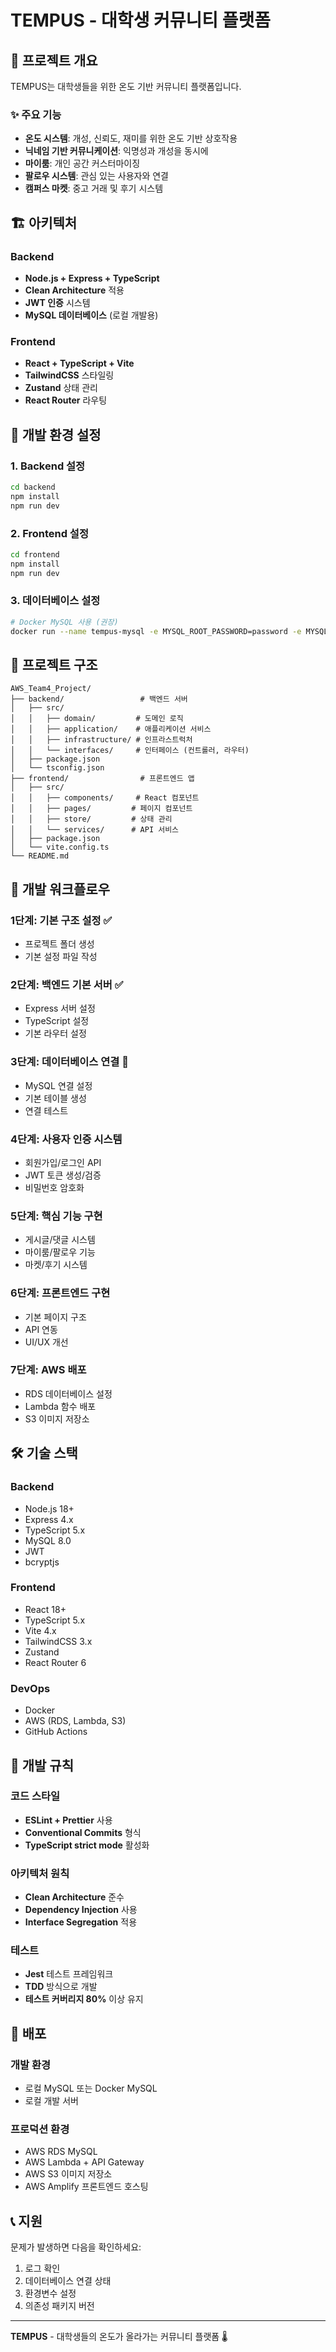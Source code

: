 # TEMPUS - 대학생 커뮤니티 플랫폼

## 🎯 프로젝트 개요

TEMPUS는 대학생들을 위한 온도 기반 커뮤니티 플랫폼입니다.

### ✨ 주요 기능
- **온도 시스템**: 개성, 신뢰도, 재미를 위한 온도 기반 상호작용
- **닉네임 기반 커뮤니케이션**: 익명성과 개성을 동시에
- **마이룸**: 개인 공간 커스터마이징
- **팔로우 시스템**: 관심 있는 사용자와 연결
- **캠퍼스 마켓**: 중고 거래 및 후기 시스템

## 🏗️ 아키텍처

### Backend
- **Node.js + Express + TypeScript**
- **Clean Architecture** 적용
- **JWT 인증** 시스템
- **MySQL 데이터베이스** (로컬 개발용)

### Frontend
- **React + TypeScript + Vite**
- **TailwindCSS** 스타일링
- **Zustand** 상태 관리
- **React Router** 라우팅

## 🚀 개발 환경 설정

### 1. Backend 설정
```bash
cd backend
npm install
npm run dev
```

### 2. Frontend 설정
```bash
cd frontend
npm install
npm run dev
```

### 3. 데이터베이스 설정
```bash
# Docker MySQL 사용 (권장)
docker run --name tempus-mysql -e MYSQL_ROOT_PASSWORD=password -e MYSQL_DATABASE=tempus_db -p 3306:3306 -d mysql:8.0
```

## 📁 프로젝트 구조

```
AWS_Team4_Project/
├── backend/                 # 백엔드 서버
│   ├── src/
│   │   ├── domain/         # 도메인 로직
│   │   ├── application/    # 애플리케이션 서비스
│   │   ├── infrastructure/ # 인프라스트럭처
│   │   └── interfaces/     # 인터페이스 (컨트롤러, 라우터)
│   ├── package.json
│   └── tsconfig.json
├── frontend/                # 프론트엔드 앱
│   ├── src/
│   │   ├── components/     # React 컴포넌트
│   │   ├── pages/         # 페이지 컴포넌트
│   │   ├── store/         # 상태 관리
│   │   └── services/      # API 서비스
│   ├── package.json
│   └── vite.config.ts
└── README.md
```

## 🔄 개발 워크플로우

### 1단계: 기본 구조 설정 ✅
- 프로젝트 폴더 생성
- 기본 설정 파일 작성

### 2단계: 백엔드 기본 서버 ✅
- Express 서버 설정
- TypeScript 설정
- 기본 라우터 설정

### 3단계: 데이터베이스 연결 🔄
- MySQL 연결 설정
- 기본 테이블 생성
- 연결 테스트

### 4단계: 사용자 인증 시스템
- 회원가입/로그인 API
- JWT 토큰 생성/검증
- 비밀번호 암호화

### 5단계: 핵심 기능 구현
- 게시글/댓글 시스템
- 마이룸/팔로우 기능
- 마켓/후기 시스템

### 6단계: 프론트엔드 구현
- 기본 페이지 구조
- API 연동
- UI/UX 개선

### 7단계: AWS 배포
- RDS 데이터베이스 설정
- Lambda 함수 배포
- S3 이미지 저장소

## 🛠️ 기술 스택

### Backend
- Node.js 18+
- Express 4.x
- TypeScript 5.x
- MySQL 8.0
- JWT
- bcryptjs

### Frontend
- React 18+
- TypeScript 5.x
- Vite 4.x
- TailwindCSS 3.x
- Zustand
- React Router 6

### DevOps
- Docker
- AWS (RDS, Lambda, S3)
- GitHub Actions

## 📝 개발 규칙

### 코드 스타일
- **ESLint + Prettier** 사용
- **Conventional Commits** 형식
- **TypeScript strict mode** 활성화

### 아키텍처 원칙
- **Clean Architecture** 준수
- **Dependency Injection** 사용
- **Interface Segregation** 적용

### 테스트
- **Jest** 테스트 프레임워크
- **TDD** 방식으로 개발
- **테스트 커버리지 80%** 이상 유지

## 🚀 배포

### 개발 환경
- 로컬 MySQL 또는 Docker MySQL
- 로컬 개발 서버

### 프로덕션 환경
- AWS RDS MySQL
- AWS Lambda + API Gateway
- AWS S3 이미지 저장소
- AWS Amplify 프론트엔드 호스팅

## 📞 지원

문제가 발생하면 다음을 확인하세요:
1. 로그 확인
2. 데이터베이스 연결 상태
3. 환경변수 설정
4. 의존성 패키지 버전

---

**TEMPUS** - 대학생들의 온도가 올라가는 커뮤니티 플랫폼 🌡️